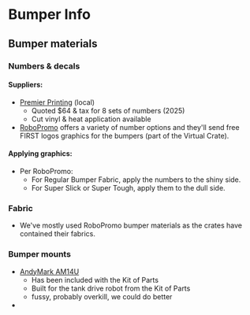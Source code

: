 # Bumper Info

## Bumper materials

### Numbers & decals
#### Suppliers:
* [Premier Printing](https://premierprintinginc.com/) (local)
  * Quoted $64 & tax for 8 sets of numbers (2025)
  * Cut vinyl & heat application available
* [RoboPromo](https://www.robopromo.com/) offers a variety of number options and they'll send free FIRST logos graphics for the bumpers (part of the Virtual Crate).

#### Applying graphics:
* Per RoboPromo:
  * For Regular Bumper Fabric, apply the numbers to the shiny side.
  * For Super Slick or Super Tough, apply them to the dull side.

### Fabric
* We've mostly used RoboPromo bumper materials as the crates have contained their fabrics.


### Bumper mounts
* [AndyMark AM14U](https://www.andymark.com/products/am14u-family-bumper-brackets-and-fasteners-kit)
  * Has been included with the Kit of Parts
  * Built for the tank drive robot from the Kit of Parts
  * fussy, probably overkill, we could do better
* 
